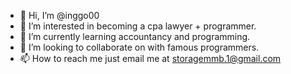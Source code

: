- 👋 Hi, I’m @inggo00
- 👀 I’m interested in becoming a cpa lawyer + programmer.
- 🌱 I’m currently learning accountancy and programming.
- 💞️ I’m looking to collaborate on with famous programmers.
- 📫 How to reach me just email me at storagemmb.1@gmail.com

<!---
inggo00/inggo00 is a ✨ special ✨ repository because its `README.md` (this file) appears on your GitHub profile.
You can click the Preview link to take a look at your changes.
--->
